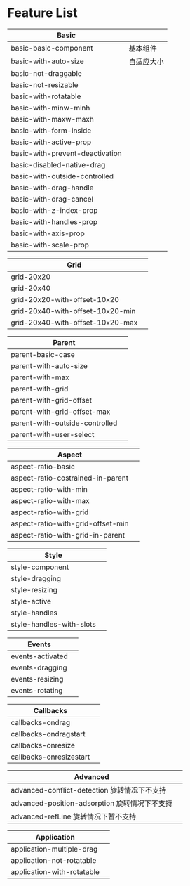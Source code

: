 # Feature List

| Basic                           |            |
| ------------------------------- | ---------- |
| basic-basic-component           | 基本组件   |
| basic-with-auto-size            | 自适应大小 |
| basic-not-draggable             |            |
| basic-not-resizable             |            |
| basic-with-rotatable            |            |
| basic-with-minw-minh            |            |
| basic-with-maxw-maxh            |            |
| basic-with-form-inside          |            |
| basic-with-active-prop          |            |
| basic-with-prevent-deactivation |            |
| basic-disabled-native-drag      |            |
| basic-with-outside-controlled   |            |
| basic-with-drag-handle          |            |
| basic-with-drag-cancel          |            |
| basic-with-z-index-prop         |            |
| basic-with-handles-prop         |            |
| basic-with-axis-prop            |            |
| basic-with-scale-prop           |            |

| Grid                             |     |
| -------------------------------- | --- |
| grid-20x20                       |     |
| grid-20x40                       |     |
| grid-20x20-with-offset-10x20     |     |
| grid-20x40-with-offset-10x20-min |     |
| grid-20x40-with-offset-10x20-max |     |


| Parent                         |     |
| ------------------------------ | --- |
| parent-basic-case              |     |
| parent-with-auto-size          |     |
| parent-with-max                |     |
| parent-with-grid               |     |
| parent-with-grid-offset        |     |
| parent-with-grid-offset-max    |     |
| parent-with-outside-controlled |     |
| parent-with-user-select        |     |


| Aspect                            |     |
| --------------------------------- | --- |
| aspect-ratio-basic                |     |
| aspect-ratio-costrained-in-parent |     |
| aspect-ratio-with-min             |     |
| aspect-ratio-with-max             |     |
| aspect-ratio-with-grid            |     |
| aspect-ratio-with-grid-offset-min |     |
| aspect-ratio-with-grid-in-parent  |     |

| Style                    |     |
| ------------------------ | --- |
| style-component          |     |
| style-dragging           |     |
| style-resizing           |     |
| style-active             |     |
| style-handles            |     |
| style-handles-with-slots |     |

| Events           |     |
| ---------------- | --- |
| events-activated |     |
| events-dragging  |     |
| events-resizing  |     |
| events-rotating  |     |

| Callbacks               |     |
| ----------------------- | --- |
| callbacks-ondrag        |     |
| callbacks-ondragstart   |     |
| callbacks-onresize      |     |
| callbacks-onresizestart |     |


| Advanced                                      |     |
| --------------------------------------------- | --- |
| advanced-conflict-detection 旋转情况下不支持  |     |
| advanced-position-adsorption 旋转情况下不支持 |     |
| advanced-refLine 旋转情况下暂不支持           |     |

| Application                |     |
| -------------------------- | --- |
| application-multiple-drag  |     |
| application-not-rotatable  |     |
| application-with-rotatable |     |
